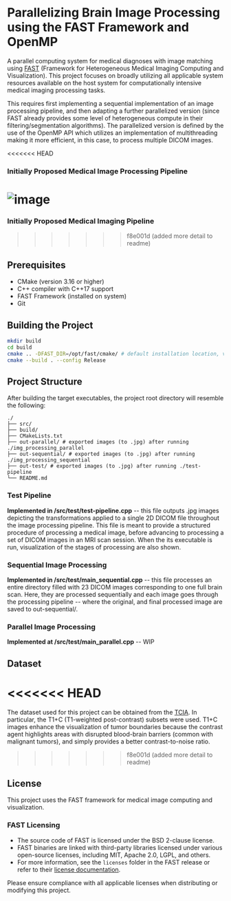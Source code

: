 # Parallelizing Brain Image Processing using the FAST Framework and OpenMP

A parallel computing system for medical diagnoses with image matching using [FAST](https://github.com/smistad/FAST/) (Framework for Heterogeneous Medical Imaging Computing and Visualization). This project focuses on broadly utilizing all applicable system resources available on the host system for computationally intensive medical imaging processing tasks.

This requires first implementing a sequential implementation of an image processing pipeline, and then adapting a further parallelized version (since FAST already provides some level of heterogeneous compute in their filtering/segmentation algorithms). The parallelized version is defined by the use of the OpenMP API which utilizes an implementation of multithreading making it more efficient, in this case, to process multiple DICOM images.

<<<<<<< HEAD
### Initially Proposed Medical Image Processing Pipeline
![image](https://github.com/user-attachments/assets/fc1333fc-8ecf-4897-a88a-98a1ed8fb1d5)
=======
### Initially Proposed Medical Imaging Pipeline
>>>>>>> f8e001d (added more detail to readme)

## Prerequisites

- CMake (version 3.16 or higher)
- C++ compiler with C++17 support
- FAST Framework (installed on system)
- Git

## Building the Project

```bash
mkdir build
cd build
cmake .. -DFAST_DIR=/opt/fast/cmake/ # default installation location, varies if built from source
cmake --build . --config Release 
```

## Project Structure

After building the target executables, the project root directory will resemble the following:

```
./
├── src/
├── build/
├── CMakeLists.txt
├── out-parallel/ # exported images (to .jpg) after running ./img_processing_parallel
├── out-sequential/ # exported images (to .jpg) after running ./img_processing_sequential 
├── out-test/ # exported images (to .jpg) after running ./test-pipeline
└── README.md
```

### Test Pipeline

**Implemented in /src/test/test-pipeline.cpp** -- this file outputs .jpg images depicting the transformations applied to a single 2D DICOM file throughout the image processing pipeline. This file is meant to provide a structured procedure of processing a medical image, before advancing to processing a set of DICOM images in an MRI scan session. When the its executable is run, visualization of the stages of processing are also shown.

### Sequential Image Processing

**Implemented in /src/test/main_sequential.cpp** -- this file processes an entire directory filled with 23 DICOM images corresponding to one full brain scan. Here, they are processed sequentially and each image goes through the processing pipeline -- where the original, and final processed image are saved to out-sequential/.

### Parallel Image Processing

**Implemented at /src/test/main_parallel.cpp** -- WIP

## Dataset

<<<<<<< HEAD
=======
The dataset used for this project can be obtained from the [TCIA](https://www.cancerimagingarchive.net/collection/brain-tumor-progression/). In particular, the T1+C (T1-weighted post-contrast) subsets were used. T1+C images enhance the visualization of tumor boundaries because the contrast agent highlights areas with disrupted blood-brain barriers (common with malignant tumors), and simply provides a better contrast-to-noise ratio.

>>>>>>> f8e001d (added more detail to readme)
## License

This project uses the FAST framework for medical image computing and visualization.

### FAST Licensing

- The source code of FAST is licensed under the BSD 2-clause license.
- FAST binaries are linked with third-party libraries licensed under various open-source licenses, including MIT, Apache 2.0, LGPL, and others.
- For more information, see the `licenses` folder in the FAST release or refer to their [license documentation](https://github.com/smistad/FAST/blob/master/LICENSE).

Please ensure compliance with all applicable licenses when distributing or modifying this project.
